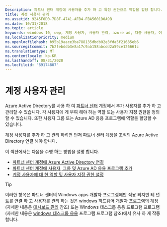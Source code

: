 ```yaml
---
Description: 파트너 센터 계정에 사용자를 추가 하 고 특정 권한으로 역할을 할당 합니다.
title: 계정 사용자 관리
ms.assetid: 9245F0D0-7D8F-4741-AFB4-FBA5601D0A9B
ms.date: 10/31/2018
ms.topic: article
keywords: windows 10, uwp, 계정 사용자, 사용자 관리, azure ad, 다중 사용자, 여러 사용자
ms.localizationpriority: medium
ms.openlocfilehash: b95b19aace3ba788135dbdb02e3fda5f21635eb6
ms.sourcegitcommit: 7b2febddb3e8a17c9ab158abcdd2a59ce126661c
ms.translationtype: MT
ms.contentlocale: ko-KR
ms.lasthandoff: 08/31/2020
ms.locfileid: "89174807"
---
```

# <a name="manage-account-users"></a>계정 사용자 관리

Azure Active Directory를 사용 하 여 [파트너 센터](https://partner.microsoft.com/dashboard)  계정에서 추가 사용자를 추가 하 고 관리할 수 있습니다. 각 사용자에 게 부여 해야 하는 역할 또는 사용자 지정 권한을 정의할 수 있습니다. 또한 사용자 그룹 또는 Azure AD 응용 프로그램에 역할을 할당할 수 있습니다.

계정 사용자를 추가 하 고 관리 하려면 먼저 파트너 센터 계정을 조직의 Azure Active Directory 연결 해야 합니다. 

이 섹션에서는 다음을 수행 하는 방법을 설명 합니다.

-   [파트너 센터 계정에 Azure Active Directory 연결](./associate-azure-ad-with-partner-center.md)
-   [파트너 센터 계정에 사용자, 그룹 및 Azure AD 응용 프로그램 추가](add-users-groups-and-azure-ad-applications.md)
-   [계정 사용자에 대 한 역할 및 사용자 지정 권한 설정](set-custom-permissions-for-account-users.md)

> [!TIP]
> 이러한 항목은 파트너 센터의 Windows apps 개발자 프로그램에만 적용 되지만 테 넌 트를 연결 하 고 사용자를 관리 하는 것은 windows 하드웨어 개발자 프로그램의 계정 (자세한 내용은 [대시보드 관리](/windows-hardware/drivers/dashboard/dashboard-administration) 참조) 또는 Windows 데스크톱 응용 프로그램 프로그램 (자세한 내용은 [windows 데스크톱 응용](/windows/desktop/appxpkg/windows-desktop-application-program#add-and-manage-account-users) 프로그램 프로그램 참조)에서 유사 하 게 작동 합니다.